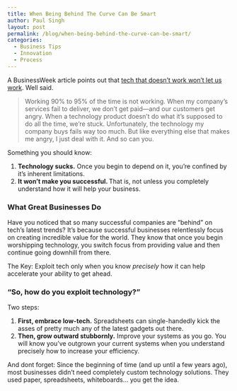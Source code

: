 ```yaml
---
title: When Being Behind The Curve Can Be Smart
author: Paul Singh
layout: post
permalink: /blog/when-being-behind-the-curve-can-be-smart/
categories:
  - Business Tips
  - Innovation
  - Process
---
```

A BusinessWeek article points out that [tech that doesn&#8217;t work won&#8217;t let us work][1]. Well said.

> Working 90% to 95% of the time is not working. When my company&#8217;s services fail to deliver, we don&#8217;t get paid—and our customers get angry. When a technology product doesn&#8217;t do what it&#8217;s supposed to do all the time, we&#8217;re stuck. Unfortunately, the technology my company buys fails way too much. But like everything else that makes me angry, I just deal with it. And so can you. <!--more-->

Something you should know:<br id="e_400" />

<ol id="e_401">
  <li id="e_402">
    <strong>Technology sucks.</strong> Once you begin to depend on it, you&#8217;re confined by it&#8217;s inherent limitations.
  </li>
  <li id="e_403">
    <strong>It won&#8217;t make you successful. </strong>That is, not unless you completely understand how it will help your business.
  </li>
</ol>

### What Great Businesses Do

Have you noticed that so many successful companies are &#8220;behind&#8221; on tech&#8217;s latest trends? It&#8217;s because successful businesses relentlessly focus on creating incredible value for the world. They know that once you begin worshipping technology, you switch focus from providing value and then continue going downhill from there.

The Key: Exploit tech only when you know <em id="q9yu">precisely</em> how it can help accelerate your ability to get ahead.<br id="b38j0" />

### &#8220;So, how do you exploit technology?&#8221;

Two steps:<br id="zgo-2" />

<ol id="zgo-3">
  <li id="alhi1">
    <strong id="t4gg">First, embrace low-tech.</strong> Spreadsheets can single-handedly kick the asses of pretty much any of the latest gadgets out there. <br id="z4dx" />
  </li>
  <li id="grd3">
    <strong id="uski">Then, grow outward stubbornly.</strong> Improve your systems as you go. You will know you&#8217;ve outgrown your current systems when you understand precisely how to increase your efficiency.
  </li>
</ol>

And dont forget: Since the beginning of time (and up until a few years ago), most businesses didn&#8217;t need completely custom technology solutions. They used paper, spreadsheets, whiteboards&#8230; you get the idea.

 [1]: http://www.businessweek.com/technology/content/sep2008/tc20080930_700987.htm